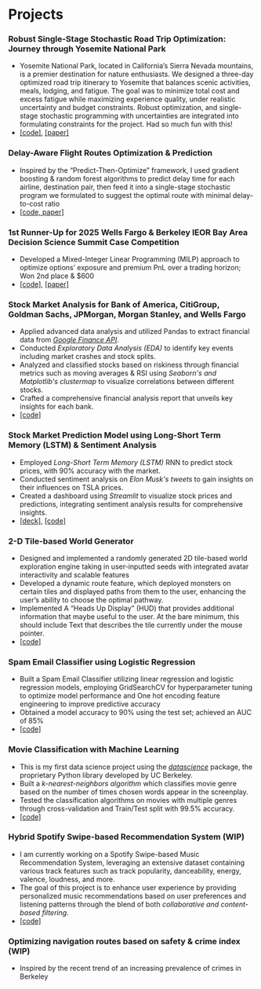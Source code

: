 # Projects

### Robust Single-Stage Stochastic Road Trip Optimization: Journey through Yosemite National Park
- Yosemite National Park, located in California’s Sierra Nevada mountains, is a premier destination for nature enthusiasts. We designed a three-day optimized road trip itinerary to Yosemite that balances scenic activities, meals, lodging, and fatigue. The goal was to minimize total cost and excess fatigue while maximizing experience quality, under realistic uncertainty and budget constraints. Robust optimization, and single-stage stochastic programming with uncertainties are integrated into formulating constraints for the project. Had so much fun with this!
- [[code]](https://colab.research.google.com/drive/12jbT-c2GUK9OxaxdKti9o4kBzFJwqAk8?usp=sharing), [[paper]](https://drive.google.com/file/d/1Y5VJ8g8vGy7s7FYLsi69-RB57p12EyTu/view?usp=sharing)

### Delay-Aware Flight Routes Optimization & Prediction
- Inspired by the “Predict-Then-Optimize” framework, I used gradient boosting & random forest algorithms to predict delay time for each airline, destination pair, then feed it into a single-stage stochastic program we formulated to suggest the optimal route with minimal delay-to-cost ratio
- [[code, paper]](https://github.com/kennywong524/indeng142a-flight-route-optimization)

### 1st Runner-Up for 2025 Wells Fargo & Berkeley IEOR Bay Area Decision Science Summit Case Competition
- Developed a Mixed-Integer Linear Programming (MILP) approach to optimize options’ exposure and premium PnL over a trading horizon; Won 2nd place & $600
- [[code]](https://github.com/Qamil-Mirza/badss-2025-options-alpha-strategy/tree/main), [[paper]](https://drive.google.com/file/d/123VJ53fjMpQUtqs8U09I-SIHxyNPLuJu/view?usp=sharing)

### Stock Market Analysis for Bank of America, CitiGroup, Goldman Sachs, JPMorgan, Morgan Stanley, and Wells Fargo
- Applied advanced data analysis and utilized Pandas to extract financial data from [*Google Finance API*](https://support.google.com/docs/answer/3093281?hl=en).
- Conducted *Exploratory Data Analysis (EDA)* to identify key events including market crashes and stock splits.
- Analyzed and classified stocks based on riskiness through financial metrics such as moving averages & RSI using *Seaborn's and Matplotlib's clustermap* to visualize correlations between different stocks.
- Crafted a comprehensive financial analysis report that unveils key insights for each bank.
- [[code]](https://github.com/kennywong524/Stock-Market-Prediction-ML-Project/blob/main/Stock%20EDA)

### Stock Market Prediction Model using Long-Short Term Memory (LSTM) & Sentiment Analysis
- Employed *Long-Short Term Memory (LSTM)* RNN to predict stock prices, with 90% accuracy with the market.
- Conducted sentiment analysis on *Elon Musk's tweets* to gain insights on their influences on TSLA prices.
- Created a dashboard using *Streamlit* to visualize stock prices and predictions, integrating sentiment analysis results for comprehensive insights.
- [[deck]](https://www.linkedin.com/in/pattaraphon-kenny/details/projects/950663997/multiple-media-viewer/?profileId=ACoAACRak44BPoSRL-hgunchqiR3_OhqQF8Grmg&treasuryMediaId=1713824399322), [[code]](https://github.com/kennywong524/Stock-Market-Prediction-ML-Project)

### 2-D Tile-based World Generator
- Designed and implemented a randomly generated 2D tile-based world exploration engine taking in user-inputted seeds with integrated avatar interactivity and scalable features
- Developed a dynamic route feature, which deployed monsters on certain tiles and displayed paths from them to the user, enhancing the user’s ability to choose the optimal pathway.
- Implemented A “Heads Up Display” (HUD) that provides additional information that maybe useful to the user. At the bare minimum, this should include Text that describes the tile currently under the mouse pointer.
- [[code]](https://github.com/kennywong524/2dworldgenerator)

### Spam Email Classifier using Logistic Regression
- Built a Spam Email Classifier utilizing linear regression and logistic regression models, employing GridSearchCV for hyperparameter tuning to optimize model performance and One hot encoding feature engineering to improve predictive accuracy
- Obtained a model accuracy to 90% using the test set; achieved an AUC of 85%
- [[code]](https://github.com/kennywong524/spamclassifier)

### Movie Classification with Machine Learning
- This is my first data science project using the [*datascience*](https://www.data8.org/datascience/) package, the proprietary Python library developed by UC Berkeley.
- Built a *k-nearest-neighbors algorithm* which classifies movie genre based on the number of times chosen words appear in the screenplay.
- Tested the classification algorithms on movies with multiple genres through cross-validation and Train/Test split with 99.5% accuracy.
- [[code]](https://data8.datahub.berkeley.edu/hub/login?next=%2Fhub%2Fuser-redirect%2Fgit-pull%3Frepo%3Dhttps%253A%252F%252Fgithub.com%252Fdata-8%252Fmaterials-fa23%26urlpath%3Dtree%252Fmaterials-fa23%252Fproject%252Fproject3%252Fproject3.ipynb)
  
### Hybrid Spotify Swipe-based Recommendation System (WIP)
- I am currently working on a Spotify Swipe-based Music Recommendation System, leveraging an extensive dataset containing various track features such as track popularity, danceability, energy, valence, loudness, and more.
- The goal of this project is to enhance user experience by providing personalized music recommendations based on user preferences and listening patterns through the blend of both *collaborative and content-based filtering*.
- [[code]](https://github.com/kennywong524/spotify-swipe-based-recommendation-system)

### Optimizing navigation routes based on safety & crime index (WIP)
- Inspired by the recent trend of an increasing prevalence of crimes in Berkeley
